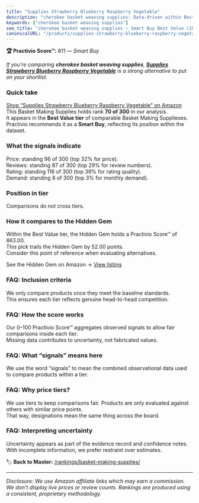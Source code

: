 ```yaml
---
title: "Supplies Strawberry Blueberry Raspberry Vegetable"
description: "cherokee basket weaving supplies: Data-driven within Best Value ranking using the Practivio Score™. Positioned by quality, value, demand, findability, momentum."
keywords: ["cherokee basket weaving supplies"]
seo_title: "cherokee basket weaving supplies — Smart Buy Best Value (2025)"
canonicalURL: "/products/supplies-strawberry-blueberry-raspberry-vegetable-B0D8V5X7VV/"
---
```


**🏆 Practivio Score™:** 811 — _Smart Buy_


*If you're comparing **cherokee basket weaving supplies**, **[Supplies Strawberry Blueberry Raspberry Vegetable](https://www.amazon.com/dp/B0D8V5X7VV?tag=practivio-20)** is a strong alternative to put on your shortlist.*
### Quick take
[Shop “Supplies Strawberry Blueberry Raspberry Vegetable” on Amazon](https://www.amazon.com/dp/B0D8V5X7VV?tag=practivio-20)
This Basket Making Supplies holds rank **70 of 300** in our analysis.  
It appears in the **Best Value tier** of comparable Basket Making Supplieses.  
Practivio recommends it as a **Smart Buy**, reflecting its position within the dataset.

### What the signals indicate
Price: standing 96 of 300 (top 32% for price).  
Reviews: standing 87 of 300 (top 29% for review numbers).  
Rating: standing 116 of 300 (top 39% for rating quality).  
Demand: standing 8 of 300 (top 3% for monthly demand).

### Position in tier
Comparisons do not cross tiers.

### How it compares to the Hidden Gem
Within the Best Value tier, the Hidden Gem holds a Practivio Score™ of 863.00.  
This pick trails the Hidden Gem by 52.00 points.  
Consider this point of reference when evaluating alternatives.  

See the Hidden Gem on Amazon → [View listing](https://www.amazon.com/dp/B0C2PV5MC2?tag=practivio-20)

### FAQ: Inclusion criteria
We only compare products once they meet the baseline standards.  
This ensures each tier reflects genuine head-to-head competition.

### FAQ: How the score works
Our 0–100 Practivio Score™ aggregates observed signals to allow fair comparisons inside each tier.  
Missing data contributes to uncertainty, not fabricated values.

### FAQ: What “signals” means here
We use the word “signals” to mean the combined observational data used to compare products within a tier.

### FAQ: Why price tiers?
We use tiers to keep comparisons fair. Products are only evaluated against others with similar price points.  
That way, designations mean the same thing across the board.

### FAQ: Interpreting uncertainty
Uncertainty appears as part of the evidence record and confidence notes.  
With incomplete information, we prefer restraint over estimates.


🏷️ **Back to Master:** [/rankings/basket-making-supplies/](/rankings/basket-making-supplies/)

---
_Disclosure: We use Amazon affiliate links which may earn a commission. We don’t display live prices or review counts. Rankings are produced using a consistent, proprietary methodology._
